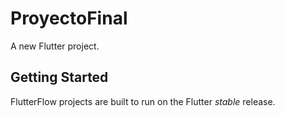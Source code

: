 # ProyectoFinal

A new Flutter project.

## Getting Started

FlutterFlow projects are built to run on the Flutter _stable_ release.
